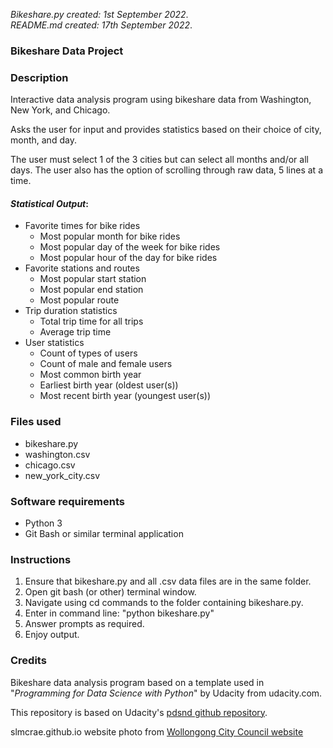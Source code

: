 _Bikeshare.py_ _created:_ _1st_ _September_ _2022_.<br>
_README.md_ _created:_ _17th_ _September_ _2022_.<br>

### Bikeshare Data Project

### Description

Interactive data analysis program using bikeshare data from Washington, New York,
and Chicago. 

Asks the user for input and provides statistics based on their choice of 
city, month, and day. 

The user must select 1 of the 3 cities but can select all months and/or all days.
The user also has the option of scrolling through raw data, 5 lines at a time.

#### _Statistical_ _Output_:

- Favorite times for bike rides
  * Most popular month for bike rides
  * Most popular day of the week for bike rides
  * Most popular hour of the day for bike rides
- Favorite stations and routes
  * Most popular start station
  * Most popular end station
  * Most popular route
- Trip duration statistics
  * Total trip time for all trips
  * Average trip time
- User statistics
  * Count of types of users
  * Count of male and female users
  * Most common birth year
  * Earliest birth year (oldest user(s))
  * Most recent birth year (youngest user(s))

### Files used

- bikeshare.py
- washington.csv
- chicago.csv
- new_york_city.csv

### Software requirements

*	Python 3
*	Git Bash or similar terminal application

### Instructions

1.	Ensure that bikeshare.py and all .csv data files are in the same folder.
2.	Open git bash (or other) terminal window.
3.	Navigate using cd commands to the folder containing bikeshare.py.
4.	Enter in command line: "python bikeshare.py"
5.	Answer prompts as required.
6.	Enjoy output.

### Credits

Bikeshare data analysis program based on a template used in "*Programming for Data Science with Python*" by Udacity 
from udacity.com.

This repository is based on Udacity's [pdsnd github repository](https://github.com/udacity/pdsnd_github.git).

slmcrae.github.io website photo from [Wollongong City Council website](https://www.wollongong.nsw.gov.au/whats-on/news-and-alerts/news/news/2021/april-2021/a-push-for-bike-parking-improvements)

